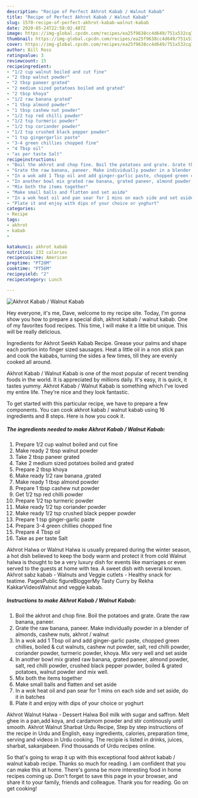 ```yaml
---
description: "Recipe of Perfect Akhrot Kabab / Walnut Kabab"
title: "Recipe of Perfect Akhrot Kabab / Walnut Kabab"
slug: 1570-recipe-of-perfect-akhrot-kabab-walnut-kabab
date: 2020-05-24T22:58:02.487Z
image: https://img-global.cpcdn.com/recipes/ea25f9638cc4d649/751x532cq70/akhrot-kabab-walnut-kabab-recipe-main-photo.jpg
thumbnail: https://img-global.cpcdn.com/recipes/ea25f9638cc4d649/751x532cq70/akhrot-kabab-walnut-kabab-recipe-main-photo.jpg
cover: https://img-global.cpcdn.com/recipes/ea25f9638cc4d649/751x532cq70/akhrot-kabab-walnut-kabab-recipe-main-photo.jpg
author: Bill Ross
ratingvalue: 3
reviewcount: 15
recipeingredient:
- "1/2 cup walnut boiled and cut fine"
- "2 tbsp walnut powder"
- "2 tbsp paneer grated"
- "2 medium sized potatoes boiled and grated"
- "2 tbsp khoya"
- "1/2 raw banana grated"
- "1 tbsp almond powder"
- "1 tbsp cashew nut powder"
- "1/2 tsp red chilli powder"
- "1/2 tsp turmeric powder"
- "1/2 tsp coriander powder"
- "1/2 tsp crushed black pepper powder"
- "1 tsp gingergarlic paste"
- "3-4 green chillies chopped fine"
- "4 Tbsp oil"
- "as per taste Salt"
recipeinstructions:
- "Boil the akhrot and chop fine. Boil the potatoes and grate. Grate the raw banana, paneer."
- "Grate the raw banana, paneer. Make individually powder in a blender of almonds, cashew nuts, akhrot / walnut"
- "In a wok add 1 Tbsp oil and add ginger-garlic paste, chopped green chillies, boiled &amp; cut walnuts, cashew nut powder, salt, red chilli powder, coriander powder, turmeric powder, khoya. Mix very well and set aside"
- "In another bowl mix grated raw banana, grated paneer, almond powder, salt, red chilli powder, crushed black pepper powder, boiled &amp; grated potatoes, walnut powder and mix well."
- "Mix both the items together"
- "Make small balls and flatten and set aside"
- "In a wok heat oil and pan sear for 1 mins on each side and set aside, do it in batches"
- "Plate it and enjoy with dips of your choice or yoghurt"
categories:
- Recipe
tags:
- akhrot
- kabab
- 

katakunci: akhrot kabab  
nutrition: 233 calories
recipecuisine: American
preptime: "PT20M"
cooktime: "PT56M"
recipeyield: "2"
recipecategory: Lunch

---
```



![Akhrot Kabab / Walnut Kabab](https://img-global.cpcdn.com/recipes/ea25f9638cc4d649/751x532cq70/akhrot-kabab-walnut-kabab-recipe-main-photo.jpg)

Hey everyone, it's me, Dave, welcome to my recipe site. Today, I'm gonna show you how to prepare a special dish, akhrot kabab / walnut kabab. One of my favorites food recipes. This time, I will make it a little bit unique. This will be really delicious.

Ingredients for Akhrot Seekh Kabab Recipe. Grease your palms and shape each portion into finger sized sausages. Heat a little oil in a non stick pan and cook the kababs, turning the sides a few times, till they are evenly cooked all around.

Akhrot Kabab / Walnut Kabab is one of the most popular of recent trending foods in the world. It is appreciated by millions daily. It's easy, it is quick, it tastes yummy. Akhrot Kabab / Walnut Kabab is something which I've loved my entire life. They're nice and they look fantastic.


To get started with this particular recipe, we have to prepare a few components. You can cook akhrot kabab / walnut kabab using 16 ingredients and 8 steps. Here is how you cook it.

<!--inarticleads1-->

##### The ingredients needed to make Akhrot Kabab / Walnut Kabab:

1. Prepare 1/2 cup walnut boiled and cut fine
1. Make ready 2 tbsp walnut powder
1. Take 2 tbsp paneer grated
1. Take 2 medium sized potatoes boiled and grated
1. Prepare 2 tbsp khoya
1. Make ready 1/2 raw banana ,grated
1. Make ready 1 tbsp almond powder
1. Prepare 1 tbsp cashew nut powder
1. Get 1/2 tsp red chilli powder
1. Prepare 1/2 tsp turmeric powder
1. Make ready 1/2 tsp coriander powder
1. Make ready 1/2 tsp crushed black pepper powder
1. Prepare 1 tsp ginger-garlic paste
1. Prepare 3-4 green chillies chopped fine
1. Prepare 4 Tbsp oil
1. Take as per taste Salt


Akhrot Halwa or Walnut Halwa is usually prepared during the winter season, a hot dish believed to keep the body warm and protect it from cold Walnut halwa is thought to be a very luxury dish for events like marriages or even served to the guests at home with tea. A sweet dish with several known. Akhrot sabz kabab - Walnuts and Veggie cutlets - Healthy snack for teatime. PagesPublic figureBloggerMy Tasty Curry by Rekha KakkarVideosWalnut and veggie kabab. 

<!--inarticleads2-->

##### Instructions to make Akhrot Kabab / Walnut Kabab:

1. Boil the akhrot and chop fine. Boil the potatoes and grate. Grate the raw banana, paneer.
1. Grate the raw banana, paneer. Make individually powder in a blender of almonds, cashew nuts, akhrot / walnut
1. In a wok add 1 Tbsp oil and add ginger-garlic paste, chopped green chillies, boiled &amp; cut walnuts, cashew nut powder, salt, red chilli powder, coriander powder, turmeric powder, khoya. Mix very well and set aside
1. In another bowl mix grated raw banana, grated paneer, almond powder, salt, red chilli powder, crushed black pepper powder, boiled &amp; grated potatoes, walnut powder and mix well.
1. Mix both the items together
1. Make small balls and flatten and set aside
1. In a wok heat oil and pan sear for 1 mins on each side and set aside, do it in batches
1. Plate it and enjoy with dips of your choice or yoghurt


Akhrot Walnut Halwa - Dessert Halwa Boil milk with sugar and saffron. Melt ghee in a pan,add koya, and cardamom powder and stir continously until smooth. Akhrot Walnut Sharbat Urdu Recipe, Step by step instructions of the recipe in Urdu and English, easy ingredients, calories, preparation time, serving and videos in Urdu cooking. The recipie is listed in drinks, juices, sharbat, sakanjabeen. Find thousands of Urdu recipes online. 

So that's going to wrap it up with this exceptional food akhrot kabab / walnut kabab recipe. Thanks so much for reading. I am confident that you can make this at home. There's gonna be more interesting food in home recipes coming up. Don't forget to save this page in your browser, and share it to your family, friends and colleague. Thank you for reading. Go on get cooking!
